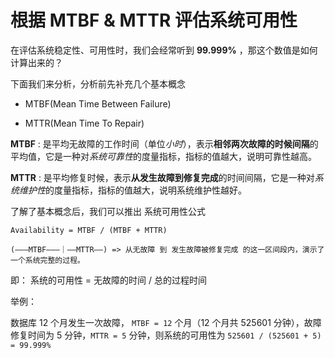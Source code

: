 # 根据 MTBF & MTTR 评估系统可用性

在评估系统稳定性、可用性时，我们会经常听到 **99.999%** ，那这个数值是如何计算出来的？

下面我们来分析，分析前先补充几个基本概念

- MTBF(Mean Time Between Failure)

- MTTR(Mean Time To Repair)

**MTBF** : 是平均无故障的工作时间（单位*小时*），表示**相邻两次故障的时候间隔**的平均值，它是一种对*系统可靠性*的度量指标，指标的值越大，说明可靠性越高。

**MTTR** : 是平均修复时候，表示**从发生故障到修复完成**的时间间隔，它是一种对*系统维护性*的度量指标，指标的值越大，说明系统维护性越好。

了解了基本概念后，我们可以推出 系统可用性公式

    Availability = MTBF / (MTBF + MTTR) 

    (———MTBF———｜——MTTR——) => 从无故障 到 发生故障被修复完成 的这一区间段内，演示了一个系统完整的过程。
  
 即： 系统的可用性 = 无故障的时间 / 总的过程时间

举例：

数据库 12 个月发生一次故障， `MTBF = 12` 个月（12 个月共 525601 分钟），故障修复时间为 5 分钟，`MTTR = 5` 分钟，则系统的可用性为 `525601 / (525601 + 5) = 99.999%`
